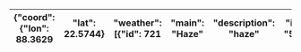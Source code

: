 | {"coord": {"lon": 88.3629   |  "lat": 22.5744}   |  "weather": [{"id": 721   |  "main": "Haze"   |  "description": "haze"   |  "icon": "50n"}]   |  "base": "stations"   |  "main": {"temp": 25.96   |  "feels_like": 25.96   |  "temp_min": 25.96   |  "temp_max": 25.96   |  "pressure": 1013   |  "humidity": 57   |  "sea_level": 1013   |  "grnd_level": 1013}   |  "visibility": 2600   |  "wind": {"speed": 0   |  "deg": 0}   |  "clouds": {"all": 1}   |  "dt": 1731599104   |  "sys": {"type": 1   |  "id": 9114   |  "country": "IN"   |  "sunrise": 1731543530   |  "sunset": 1731583401}   |  "timezone": 19800   |  "id": 1275004   |  "name": "Kolkata"   |  "cod": 200}   |
|-----------------------------|--------------------|---------------------------|-------------------|--------------------------|--------------------|-----------------------|---------------------------|------------------------|----------------------|----------------------|---------------------|-------------------|----------------------|------------------------|-----------------------|------------------------|--------------|-------------------------|---------------------|----------------------|---------------|--------------------|--------------------------|--------------------------|----------------------|------------------|----------------------|----------------|